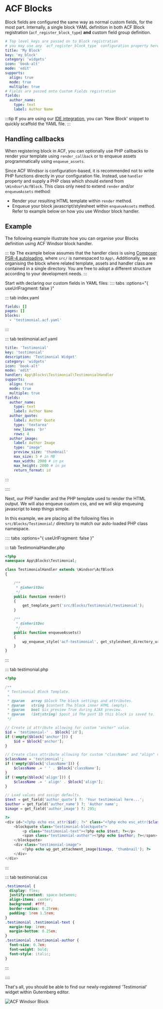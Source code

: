 # ACF Blocks

Block fields are configured the same way as normal custom fields, for the most part. Internally, a single block YAML definition in both ACF Block registration (`acf_register_block_type`) **and** custom field group definition.

```yaml
# Top level keys are passed on to Block registration
# you may use any `acf_register_block_type` configuration property here
title: 'My Block'
key: 'my_block'
category: 'widgets'
icon: 'book-alt'
mode: 'edit'
supports:
  align: true
  mode: true
  multiple: true
# Fields are passed onto Custom Fields registration
fields:
  author_name:
    type: text
    label: Author Name
```

:::tip
If you are using our [IDE integration](./.../ide), you can 'New Block' snippet to quickly scaffold the YAML file.
:::

## Handling callbacks

When registering block in ACF, you can optionally use PHP callbacks to render your template using `render_callback` or to enqueue assets programmatically using `enqueue_assets`.

Since ACF Windsor is configuration-based, it is recommended not to write PHP functions directly in your configuration file. Instead, use `handler` property and supply a PHP class which should extend from `\Windsor\AcfBlock`. This class only need to extend `render` and/or `enqueueAssets` method:
- Render your resulting HTML template within `render` method.
- Enqueue your block javascript/stylesheet within `enqueueAssets` method.
Refer to example below on how you use Windsor block handler.

## Example

The following example illustrate how you can organise your Blocks definition using ACF Windsor block handler.

::: tip
The example below assumes that the handler class is using [Composer PSR-4 autoloading](https://getcomposer.org/doc/04-schema.md#psr-4), where `src/` is namespaced to `App\`.
Additionally, we are organising the block where related template, assets and handler class are contained in a single directory. You are free to adopt a different structure according to your development needs.
:::

Start with declaring our custom fields in YAML files:
:::: tabs :options="{ useUrlFragment: false }"

::: tab index.yaml
``` yaml
fields: []
pages: []
blocks:
  - 'testimonial.acf.yaml'
```
:::

::: tab testimonial.acf.yaml
``` yaml
title: 'Testimonial'
key: 'testimonial'
description: 'Testimonial Widget'
category: 'widgets'
icon: 'book-alt'
mode: 'edit'
handler: App\Blocks\Testimonial\TestimonialHandler
supports:
  align: true
  mode: true
  multiple: true
fields:
  author_name:
    type: text
    label: Author Name
  author_quote:
    label: Author Quote
    type: 'textarea'
    new_lines: 'br'
    rows: 4
  author_image:
    label: Author Image
    type: "image"
    preview_size: 'thumbnail'
    max_size: 5 # in MB
    max_width: 2000 # in px
    max_height: 2000 # in px
    return_format: id
```
:::

::::

Next, our PHP handler and the PHP template used to render the HTML output. We will also enqueue custom css, and we will skip enqueuing javascript to keep things simple.

In this example, we are placing all the following files in `src/Blocks/Testimonial/` directory to match our auto-loaded PHP class namespace.

:::: tabs :options="{ useUrlFragment: false }"

::: tab TestimonialHandler.php
```php
<?php
namespace App\Blocks\Testimonial;

class TestimonialHandler extends \Windsor\AcfBlock
{

    /**
     * @inheritDoc
     */
    public function render()
    {
        get_template_part('src/Blocks/Testimonial/testimonial');
    }

    /**
     * @inheritDoc
     */
    public function enqueueAssets()
    {
        wp_enqueue_style('acf-testimonial', get_stylesheet_directory_uri() . '/src/Blocks/Testimonial/testimonial.css');
    }
}
```
:::

::: tab testimonial.php
```php
<?php

/**
 * Testimonial Block Template.
 *
 * @param   array $block The block settings and attributes.
 * @param   string $content The block inner HTML (empty).
 * @param   bool $is_preview True during AJAX preview.
 * @param   (int|string) $post_id The post ID this block is saved to.
 */

// Create id attribute allowing for custom "anchor" value.
$id = 'testimonial-' . $block['id'];
if (!empty($block['anchor'])) {
    $id = $block['anchor'];
}

// Create class attribute allowing for custom "className" and "align" values.
$className = 'testimonial';
if (!empty($block['className'])) {
    $className .= ' ' . $block['className'];
}
if (!empty($block['align'])) {
    $className .= ' align' . $block['align'];
}

// Load values and assign defaults.
$text = get_field('author_quote') ?: 'Your testimonial here...';
$author = get_field('author_name') ?: 'Author name';
$image = get_field('author_image') ?: 295;

?>
<div id="<?php echo esc_attr($id); ?>" class="<?php echo esc_attr($className); ?>">
    <blockquote class="testimonial-blockquote">
        <p class="testimonial-text"><?php echo $text; ?></p>
        <span class="testimonial-author"><?php echo $author; ?></span>
    </blockquote>
    <div class="testimonial-image">
        <?php echo wp_get_attachment_image($image, 'thumbnail'); ?>
    </div>
</div>
```
:::

::: tab testimonial.css
```css
.testimonial {
  display: flex;
  justify-content: space-between;
  align-items: center;
  background: #fff;
  border-radius: 0.25rem;
  padding: 1rem 1.5rem;
}
.testimonial .testimonial-text {
  margin-top: 1rem;
  margin-bottom: 0.25em;
}
.testimonial .testimonial-author {
  font-size: 0.7em;
  font-weight: bold;
  font-style: italic;
}
```
:::

::::

That's all, you should be able to find our newly-registered 'Testimonial' widget within Guternberg editor.

![ACF Windsor Block](./windsor-block.png)


